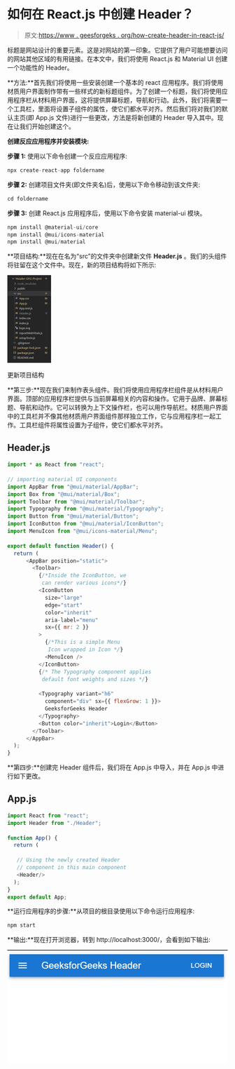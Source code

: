 # 如何在 React.js 中创建 Header？

> 原文:[https://www . geesforgeks . org/how-create-header-in-react-js/](https://www.geeksforgeeks.org/how-to-create-header-in-react-js/)

标题是网站设计的重要元素。这是对网站的第一印象。它提供了用户可能想要访问的网站其他区域的有用链接。在本文中，我们将使用 React.js 和 Material UI 创建一个功能性的 Header。

**方法:**首先我们将使用一些安装创建一个基本的 react 应用程序。我们将使用材质用户界面制作带有一些样式的新标题组件。为了创建一个标题，我们将使用应用程序栏从材料用户界面，这将提供屏幕标题，导航和行动。此外，我们将需要一个工具栏，里面将设置子组件的属性，使它们都水平对齐。然后我们将对我们的默认主页(即 App.js 文件)进行一些更改，方法是将新创建的 Header 导入其中。现在让我们开始创建这个。

**创建反应应用程序并安装模块:**

**步骤 1:** 使用以下命令创建一个反应应用程序:

```jsx
npx create-react-app foldername
```

**步骤 2:** 创建项目文件夹(即文件夹名)后，使用以下命令移动到该文件夹:

```jsx
cd foldername
```

**步骤 3:** 创建 React.js 应用程序后，使用以下命令安装 material-ui 模块。

```jsx
npm install @material-ui/core
npm install @mui/icons-material
npm install @mui/material
```

**项目结构:**现在在名为“src”的文件夹中创建新文件 **Header.js** 。我们的头组件将驻留在这个文件中。现在，新的项目结构将如下所示:

![](img/94a43eaa994fd449163427b5a0fbc045.png)

更新项目结构

**第三步:**现在我们来制作表头组件。我们将使用应用程序栏组件是从材料用户界面。顶部的应用程序栏提供与当前屏幕相关的内容和操作。它用于品牌、屏幕标题、导航和动作。它可以转换为上下文操作栏，也可以用作导航栏。材质用户界面中的工具栏并不像其他材质用户界面组件那样独立工作，它与应用程序栏一起工作。工具栏组件将属性设置为子组件，使它们都水平对齐。

## Header.js

```jsx
import * as React from "react";

// importing material UI components
import AppBar from "@mui/material/AppBar";
import Box from "@mui/material/Box";
import Toolbar from "@mui/material/Toolbar";
import Typography from "@mui/material/Typography";
import Button from "@mui/material/Button";
import IconButton from "@mui/material/IconButton";
import MenuIcon from "@mui/icons-material/Menu";

export default function Header() {
  return (
      <AppBar position="static">
        <Toolbar>
          {/*Inside the IconButton, we 
           can render various icons*/}
          <IconButton
            size="large"
            edge="start"
            color="inherit"
            aria-label="menu"
            sx={{ mr: 2 }}
          >
            {/*This is a simple Menu 
             Icon wrapped in Icon */}
            <MenuIcon />
          </IconButton>
          {/* The Typography component applies 
           default font weights and sizes */}

          <Typography variant="h6" 
            component="div" sx={{ flexGrow: 1 }}>
            GeeksforGeeks Header
          </Typography>
          <Button color="inherit">Login</Button>
        </Toolbar>
      </AppBar>
  );
}
```

**第四步:**创建完 Header 组件后，我们将在 App.js 中导入，并在 App.js 中进行如下更改。

## App.js

```jsx
import React from "react";
import Header from "./Header";

function App() {
  return (

   // Using the newly created Header 
   // component in this main component
   <Header/>
  );
}
export default App;
```

**运行应用程序的步骤:**从项目的根目录使用以下命令运行应用程序:

```jsx
npm start
```

**输出:**现在打开浏览器，转到 http://localhost:3000/，会看到如下输出:

![](img/2943b8b117a551a972baf7a09a5f690a.png)